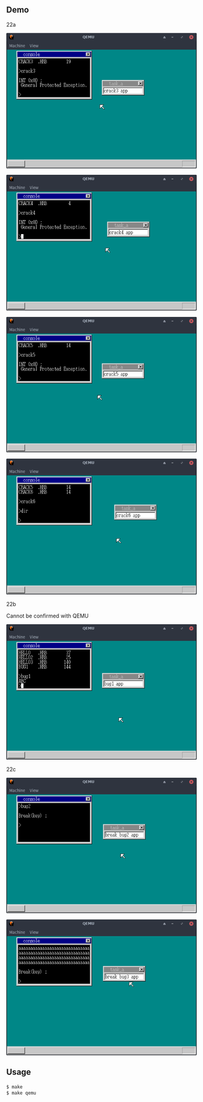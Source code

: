 ## Demo

22a

![template](https://github.com/watermelon892/OSPractice/blob/master/22_CLangApplication/pic/22a-1.png)

![template](https://github.com/watermelon892/OSPractice/blob/master/22_CLangApplication/pic/22a-2.png)

![template](https://github.com/watermelon892/OSPractice/blob/master/22_CLangApplication/pic/22a-3.png)

![template](https://github.com/watermelon892/OSPractice/blob/master/22_CLangApplication/pic/22a-4.png)

22b

Cannot be confirmed with QEMU

![template](https://github.com/watermelon892/OSPractice/blob/master/22_CLangApplication/pic/22b.png)

22c

![template](https://github.com/watermelon892/OSPractice/blob/master/22_CLangApplication/pic/22c-1.png)

![template](https://github.com/watermelon892/OSPractice/blob/master/22_CLangApplication/pic/22c-2.png)

## Usage

```
$ make
$ make qemu
```
